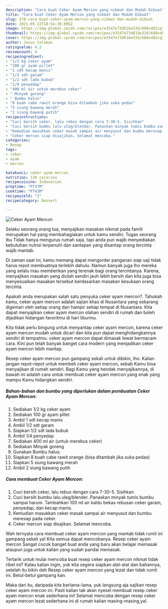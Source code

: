 ```yaml
---
description: "Cara buat Ceker Ayam Mercon yang nikmat dan Mudah Dibuat"
title: "Cara buat Ceker Ayam Mercon yang nikmat dan Mudah Dibuat"
slug: 578-cara-buat-ceker-ayam-mercon-yang-nikmat-dan-mudah-dibuat
date: 2021-05-22T18:54:30.096Z
image: https://img-global.cpcdn.com/recipes/e3547e73d61be33d/680x482cq70/ceker-ayam-mercon-foto-resep-utama.jpg
thumbnail: https://img-global.cpcdn.com/recipes/e3547e73d61be33d/680x482cq70/ceker-ayam-mercon-foto-resep-utama.jpg
cover: https://img-global.cpcdn.com/recipes/e3547e73d61be33d/680x482cq70/ceker-ayam-mercon-foto-resep-utama.jpg
author: Jesus Coleman
ratingvalue: 4.2
reviewcount: 4
recipeingredient:
- "1/2 kg ceker ayam"
- "100 gr ayam pillet"
- "1 sdt kecap manis"
- "1/2 sdt garam"
- "1/2 sdt lada bubuk"
- "1/4 penyedap"
- "400 ml air untuk merebus ceker"
- " Minyak goreng"
- " Bumbu halus"
- "8 buah cabe rawit orange bisa ditambah jika suka pedas"
- "5 siung bawang merah"
- "2 siung bawang putih"
recipeinstructions:
- "Cuci bersih ceker, lalu rebus dengan cara 7-30-5. Sisihkan"
- "Cuci bersih bumbu lalu uleg/blender. Panaskan minyak tumis bumbu sampai harum. Tambahkan 100 ml air kaldu bekas rebusan ceker garam, penyedap, dan kecap manis."
- "Kemudian masukkan ceker masak sampai air menyusut dan bumbu meresap pada ceker."
- "Ceker mercon siap disajikan. Selamat mencoba."
categories:
- Resep
tags:
- ceker
- ayam
- mercon

katakunci: ceker ayam mercon 
nutrition: 128 calories
recipecuisine: Indonesian
preptime: "PT37M"
cooktime: "PT43M"
recipeyield: "2"
recipecategory: Dessert

---
```



![Ceker Ayam Mercon](https://img-global.cpcdn.com/recipes/e3547e73d61be33d/680x482cq70/ceker-ayam-mercon-foto-resep-utama.jpg)

Selaku seorang orang tua, menyajikan masakan nikmat pada famili merupakan hal yang membahagiakan untuk kamu sendiri. Tugas seorang ibu Tidak hanya mengurus rumah saja, tapi anda pun wajib menyediakan kebutuhan nutrisi terpenuhi dan santapan yang disantap orang tercinta wajib mantab.

Di zaman  saat ini, kamu memang dapat mengorder panganan siap saji tidak harus repot membuatnya terlebih dahulu. Namun banyak juga lho mereka yang selalu mau memberikan yang terenak bagi orang tercintanya. Karena, menyajikan masakan yang diolah sendiri jauh lebih bersih dan kita juga bisa menyesuaikan masakan tersebut berdasarkan masakan kesukaan orang tercinta. 



Apakah anda merupakan salah satu penyuka ceker ayam mercon?. Tahukah kamu, ceker ayam mercon adalah sajian khas di Nusantara yang sekarang digemari oleh setiap orang dari hampir setiap tempat di Nusantara. Kita dapat menyajikan ceker ayam mercon olahan sendiri di rumah dan boleh dijadikan hidangan favoritmu di hari liburmu.

Kita tidak perlu bingung untuk menyantap ceker ayam mercon, karena ceker ayam mercon mudah untuk dicari dan kita pun dapat menghidangkannya sendiri di tempatmu. ceker ayam mercon dapat dimasak lewat bermacam cara. Kini pun telah banyak banget cara modern yang menjadikan ceker ayam mercon lebih mantap.

Resep ceker ayam mercon pun gampang sekali untuk dibikin, lho. Kalian jangan repot-repot untuk membeli ceker ayam mercon, sebab Kamu bisa menyajikan di rumah sendiri. Bagi Kamu yang hendak menyajikannya, di bawah ini adalah cara untuk membuat ceker ayam mercon yang enak yang mampu Kamu hidangkan sendiri.

<!--inarticleads1-->

##### Bahan-bahan dan bumbu yang diperlukan dalam pembuatan Ceker Ayam Mercon:

1. Sediakan 1/2 kg ceker ayam
1. Sediakan 100 gr ayam pillet
1. Ambil 1 sdt kecap manis
1. Ambil 1/2 sdt garam
1. Siapkan 1/2 sdt lada bubuk
1. Ambil 1/4 penyedap
1. Sediakan 400 ml air (untuk merebus ceker)
1. Sediakan  Minyak goreng
1. Gunakan  Bumbu halus:
1. Siapkan 8 buah cabe rawit orange (bisa ditambah jika suka pedas)
1. Siapkan 5 siung bawang merah
1. Ambil 2 siung bawang putih




<!--inarticleads2-->

##### Cara membuat Ceker Ayam Mercon:

1. Cuci bersih ceker, lalu rebus dengan cara 7-30-5. Sisihkan
1. Cuci bersih bumbu lalu uleg/blender. Panaskan minyak tumis bumbu sampai harum. Tambahkan 100 ml air kaldu bekas rebusan ceker garam, penyedap, dan kecap manis.
1. Kemudian masukkan ceker masak sampai air menyusut dan bumbu meresap pada ceker.
1. Ceker mercon siap disajikan. Selamat mencoba.




Wah ternyata cara membuat ceker ayam mercon yang mantab tidak rumit ini gampang sekali ya! Kita semua dapat mencobanya. Resep ceker ayam mercon Sangat cocok banget buat anda yang baru akan belajar memasak ataupun juga untuk kalian yang sudah pandai memasak.

Tertarik untuk mulai mencoba buat resep ceker ayam mercon nikmat tidak ribet ini? Kalau kalian ingin, yuk kita segera siapkan alat-alat dan bahannya, setelah itu bikin deh Resep ceker ayam mercon yang lezat dan tidak rumit ini. Betul-betul gampang kan. 

Maka dari itu, daripada kita berlama-lama, yuk langsung aja sajikan resep ceker ayam mercon ini. Pasti kalian tak akan nyesel membuat resep ceker ayam mercon enak sederhana ini! Selamat mencoba dengan resep ceker ayam mercon lezat sederhana ini di rumah kalian masing-masing,ya!.

